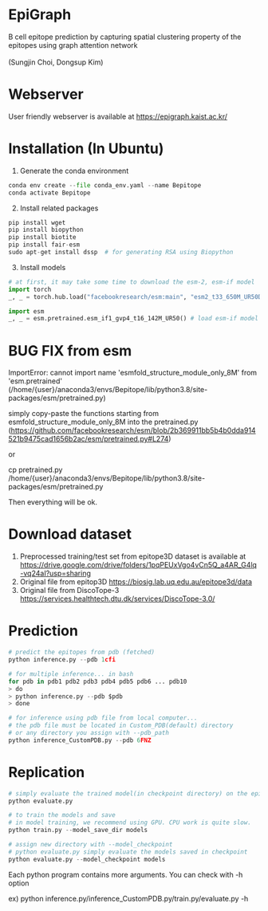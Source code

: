 # EpiGraph
B cell epitope prediction by capturing spatial clustering property of the epitopes using graph attention network  <br/> 
<br/> (Sungjin Choi, Dongsup Kim)

# Webserver
User friendly webserver is available at https://epigraph.kaist.ac.kr/

# Installation (In Ubuntu)
1. Generate the conda environment
```python
conda env create --file conda_env.yaml --name Bepitope
conda activate Bepitope 
```
 
2. Install related packages  
```python
pip install wget
pip install biopython
pip install biotite
pip install fair-esm  
sudo apt-get install dssp  # for generating RSA using Biopython
```

3. Install models
```python
# at first, it may take some time to download the esm-2, esm-if model  
import torch
_, _ = torch.hub.load("facebookresearch/esm:main", "esm2_t33_650M_UR50D") # load esm-2 model

import esm
_, _ = esm.pretrained.esm_if1_gvp4_t16_142M_UR50() # load esm-if model
```


# BUG FIX from esm

ImportError: cannot import name 'esmfold_structure_module_only_8M' from 'esm.pretrained' (/home/{user}/anaconda3/envs/Bepitope/lib/python3.8/site-packages/esm/pretrained.py) 

simply copy-paste the functions starting from esmfold_structure_module_only_8M into the pretrained.py
(https://github.com/facebookresearch/esm/blob/2b369911bb5b4b0dda914521b9475cad1656b2ac/esm/pretrained.py#L274)

or

cp pretrained.py /home/{user}/anaconda3/envs/Bepitope/lib/python3.8/site-packages/esm/pretrained.py

Then everything will be ok.

# Download dataset
1. Preprocessed training/test set from epitope3D dataset is available at https://drive.google.com/drive/folders/1pqPEUxVgo4vCn5Q_a4AR_G4lq-vq24aI?usp=sharing
2. Original file from epitop3D https://biosig.lab.uq.edu.au/epitope3d/data
3. Original file from DiscoTope-3 https://services.healthtech.dtu.dk/services/DiscoTope-3.0/
 

# Prediction


```python
# predict the epitopes from pdb (fetched)
python inference.py --pdb 1cfi
```



```python
# for multiple inference... in bash
for pdb in pdb1 pdb2 pdb3 pdb4 pdb5 pdb6 ... pdb10
> do
> python inference.py --pdb $pdb
> done
```


```python
# for inference using pdb file from local computer...
# the pdb file must be located in Custom_PDB(default) directory 
# or any directory you assign with --pdb_path
python inference_CustomPDB.py --pdb 6FNZ
```

# Replication

```python
# simply evaluate the trained model(in checkpoint directory) on the epitope3d test set (45 PDB)
python evaluate.py
```

```python
# to train the models and save
# in model training, we recommend using GPU. CPU work is quite slow.
python train.py --model_save_dir models
```


```python
# assign new directory with --model_checkpoint
# python evaluate.py simply evaluate the models saved in checkpoint
python evaluate.py --model_checkpoint models
```

Each python program contains more arguments.
You can check with -h option

ex) python inference.py/inference_CustomPDB.py/train.py/evaluate.py -h
